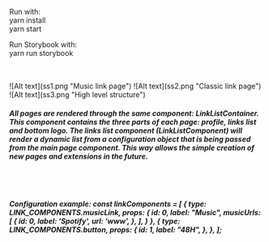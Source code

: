 
Run with:
<br>
yarn install
<br>
yarn start
<br>

Run Storybook with:
<br>
yarn run storybook

<br>
<br>
![Alt text](ss1.png "Music link page")
![Alt text](ss2.png "Classic link page")
![Alt text](ss3.png "High level structure")

<h5>
All pages are rendered through the same component: LinkListContainer.
This component contains the three parts of each page: profile, links list and bottom logo.
The links list component (LinkListComponent) will render a dynamic list from a configuration object that is being passed from the main page component.
This way allows the simple creation of new pages and extensions in the future.
</h5>
<br>
<br>

<h5>
Configuration example:
const linkComponents = [
    {
      type: LINK_COMPONENTS.musicLink,
      props: {
        id: 0,
        label: "Music",
        musicUrls: [
          {
            id: 0,
            label: 'Spotify',
            url: 'www',
          },
        ],
    }
  },
  {
    type: LINK_COMPONENTS.button,
    props: {
      id: 1,
      label: "48H",
    },
  },
];

<h5>
